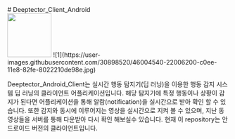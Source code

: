 <div>
  <div>
# Deeptector_Client_Android
  </div>
<img width="100" src="https://user-images.githubusercontent.com/30898520/46004540-22006200-c0ee-11e8-82fe-8022210de98e.jpg">
     ![1](https://user-images.githubusercontent.com/30898520/46004540-22006200-c0ee-11e8-82fe-8022210de98e.jpg)
</div>

Deeptector_Android_Client는 실시간 행동 탐지기(딥 러닝)을 이용한 행동 감지 시스템 딥 러닝의 클라이언트 어플리케이션입니다. 해당 탐지기에 특정 행동이나 상황이 감지가 된다면 어플리케이션을 통해 알람(notification)을 실시간으로 받아 확인 할 수 있습니다. 
또한 감지와 동시에 이루어지는 영상을 실시간으로 지켜 볼 수 있으며, 지난 동영상들을 서버를 통해 다운받아 다시 확인 해보실수 있습니다. 
현재 이 repository는 안드로이드 버전의 클라이언트입니다.
